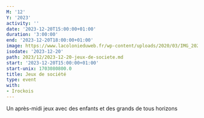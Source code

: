 ```yaml
---
M: '12'
Y: '2023'
activity: ''
date: '2023-12-20T15:00:00+01:00'
duration: '3:00:00'
end: '2023-12-20T18:00:00+01:00'
image: https://www.lacolonieduweb.fr/wp-content/uploads/2020/03/IMG_20200113_093837.jpg
isodate: '2023-12-20'
path: 2023/12/2023-12-20-jeux-de-societe.md
start: '2023-12-20T15:00:00+01:00'
start-unix: 1703080800.0
title: Jeux de société
type: event
with:
- Irockois
---
```

Un après-midi jeux avec des enfants et des grands de tous horizons